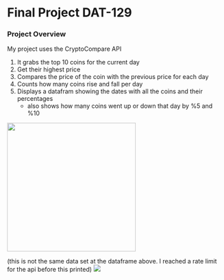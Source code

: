 # Final Project DAT-129

### Project Overview

My project uses the CryptoCompare API
1. It grabs the top 10 coins for the current day
2. Get their highest price
3. Compares the price of the coin with the previous price for each day
4. Counts how many coins rise and fall per day
5. Displays a datafram showing the dates with all the coins and their percentages
    - also shows how many coins went up or down that day by %5 and %10

<img src=C:\Users\Shane\Downloads\dataframcoin.jpg width=300>
    
(this is not the same data set at the dataframe above. I reached a rate limit for the api before this printed)
<img src=coindisplay.png>
